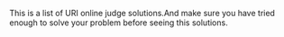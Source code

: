 This is a list of URI online judge solutions.And make sure you have tried enough to solve your problem before seeing this solutions.
